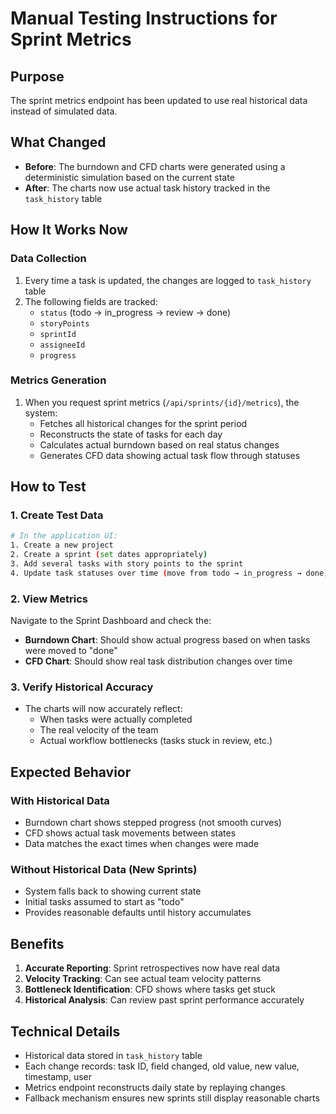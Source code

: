 # Manual Testing Instructions for Sprint Metrics

## Purpose
The sprint metrics endpoint has been updated to use real historical data instead of simulated data.

## What Changed
- **Before**: The burndown and CFD charts were generated using a deterministic simulation based on the current state
- **After**: The charts now use actual task history tracked in the `task_history` table

## How It Works Now

### Data Collection
1. Every time a task is updated, the changes are logged to `task_history` table
2. The following fields are tracked:
   - `status` (todo → in_progress → review → done)
   - `storyPoints` 
   - `sprintId`
   - `assigneeId`
   - `progress`

### Metrics Generation
1. When you request sprint metrics (`/api/sprints/{id}/metrics`), the system:
   - Fetches all historical changes for the sprint period
   - Reconstructs the state of tasks for each day
   - Calculates actual burndown based on real status changes
   - Generates CFD data showing actual task flow through statuses

## How to Test

### 1. Create Test Data
```bash
# In the application UI:
1. Create a new project
2. Create a sprint (set dates appropriately)
3. Add several tasks with story points to the sprint
4. Update task statuses over time (move from todo → in_progress → done)
```

### 2. View Metrics
Navigate to the Sprint Dashboard and check the:
- **Burndown Chart**: Should show actual progress based on when tasks were moved to "done"
- **CFD Chart**: Should show real task distribution changes over time

### 3. Verify Historical Accuracy
- The charts will now accurately reflect:
  - When tasks were actually completed
  - The real velocity of the team
  - Actual workflow bottlenecks (tasks stuck in review, etc.)

## Expected Behavior

### With Historical Data
- Burndown chart shows stepped progress (not smooth curves)
- CFD shows actual task movements between states
- Data matches the exact times when changes were made

### Without Historical Data (New Sprints)
- System falls back to showing current state
- Initial tasks assumed to start as "todo"
- Provides reasonable defaults until history accumulates

## Benefits
1. **Accurate Reporting**: Sprint retrospectives now have real data
2. **Velocity Tracking**: Can see actual team velocity patterns
3. **Bottleneck Identification**: CFD shows where tasks get stuck
4. **Historical Analysis**: Can review past sprint performance accurately

## Technical Details
- Historical data stored in `task_history` table
- Each change records: task ID, field changed, old value, new value, timestamp, user
- Metrics endpoint reconstructs daily state by replaying changes
- Fallback mechanism ensures new sprints still display reasonable charts